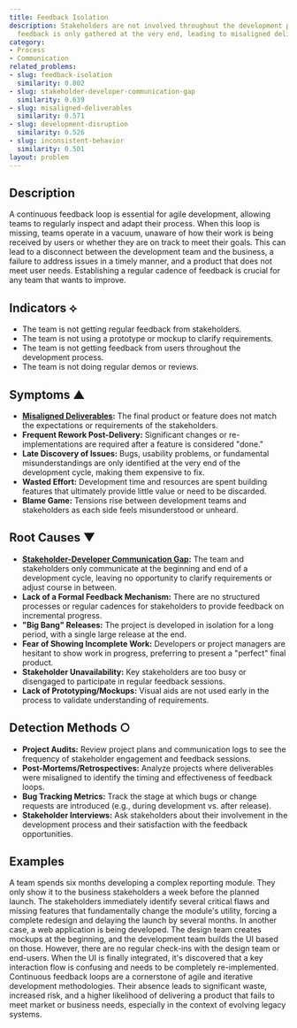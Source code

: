 ```yaml
---
title: Feedback Isolation
description: Stakeholders are not involved throughout the development process, and
  feedback is only gathered at the very end, leading to misaligned deliverables.
category:
- Process
- Communication
related_problems:
- slug: feedback-isolation
  similarity: 0.802
- slug: stakeholder-developer-communication-gap
  similarity: 0.639
- slug: misaligned-deliverables
  similarity: 0.571
- slug: development-disruption
  similarity: 0.526
- slug: inconsistent-behavior
  similarity: 0.501
layout: problem
---
```


## Description
A continuous feedback loop is essential for agile development, allowing teams to regularly inspect and adapt their process. When this loop is missing, teams operate in a vacuum, unaware of how their work is being received by users or whether they are on track to meet their goals. This can lead to a disconnect between the development team and the business, a failure to address issues in a timely manner, and a product that does not meet user needs. Establishing a regular cadence of feedback is crucial for any team that wants to improve.

## Indicators ⟡
- The team is not getting regular feedback from stakeholders.
- The team is not using a prototype or mockup to clarify requirements.
- The team is not getting feedback from users throughout the development process.
- The team is not doing regular demos or reviews.

## Symptoms ▲

- **[Misaligned Deliverables](misaligned-deliverables.md):** The final product or feature does not match the expectations or requirements of the stakeholders.
- **Frequent Rework Post-Delivery:** Significant changes or re-implementations are required after a feature is considered "done."
- **Late Discovery of Issues:** Bugs, usability problems, or fundamental misunderstandings are only identified at the very end of the development cycle, making them expensive to fix.
- **Wasted Effort:** Development time and resources are spent building features that ultimately provide little value or need to be discarded.
- **Blame Game:** Tensions rise between development teams and stakeholders as each side feels misunderstood or unheard.

## Root Causes ▼

- **[Stakeholder-Developer Communication Gap](stakeholder-developer-communication-gap.md):** The team and stakeholders only communicate at the beginning and end of a development cycle, leaving no opportunity to clarify requirements or adjust course in between.
- **Lack of a Formal Feedback Mechanism:** There are no structured processes or regular cadences for stakeholders to provide feedback on incremental progress.
- **"Big Bang" Releases:** The project is developed in isolation for a long period, with a single large release at the end.
- **Fear of Showing Incomplete Work:** Developers or project managers are hesitant to show work in progress, preferring to present a "perfect" final product.
- **Stakeholder Unavailability:** Key stakeholders are too busy or disengaged to participate in regular feedback sessions.
- **Lack of Prototyping/Mockups:** Visual aids are not used early in the process to validate understanding of requirements.

## Detection Methods ○

- **Project Audits:** Review project plans and communication logs to see the frequency of stakeholder engagement and feedback sessions.
- **Post-Mortems/Retrospectives:** Analyze projects where deliverables were misaligned to identify the timing and effectiveness of feedback loops.
- **Bug Tracking Metrics:** Track the stage at which bugs or change requests are introduced (e.g., during development vs. after release).
- **Stakeholder Interviews:** Ask stakeholders about their involvement in the development process and their satisfaction with the feedback opportunities.

## Examples
A team spends six months developing a complex reporting module. They only show it to the business stakeholders a week before the planned launch. The stakeholders immediately identify several critical flaws and missing features that fundamentally change the module's utility, forcing a complete redesign and delaying the launch by several months. In another case, a web application is being developed. The design team creates mockups at the beginning, and the development team builds the UI based on those. However, there are no regular check-ins with the design team or end-users. When the UI is finally integrated, it's discovered that a key interaction flow is confusing and needs to be completely re-implemented. Continuous feedback loops are a cornerstone of agile and iterative development methodologies. Their absence leads to significant waste, increased risk, and a higher likelihood of delivering a product that fails to meet market or business needs, especially in the context of evolving legacy systems.